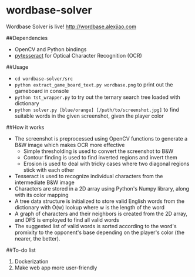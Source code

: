 # wordbase-solver

Wordbase Solver is live! http://wordbase.alexjiao.com

##Dependencies
* OpenCV and Python bindings 
* [pytesseract](https://github.com/madmaze/pytesseract) for Optical Character Recognition (OCR)

##Usage
* `cd wordbase-solver/src`
* `python extract_game_board_text.py wordbase.png` to print out the gameboard in console
* `python tst_wrapper.py` to try out the ternary search tree loaded with dictionary 
* `python solver.py [blue/orange] [/path/to/screenshot.jpg]` to find suitable words in the given screenshot, given the player color

##How it works
* The screenshot is preprocessed using OpenCV functions to generate a B&W image which makes OCR more effective
    * Simple thresholding is used to convert the screenshot to B&W
    * Contour finding is used to find inverted regions and invert them
    * Erosion is used to deal with tricky cases where two diagonal regions stick with each other
* Tesseract is used to recognize individual characters from the intermediate B&W image
* Characters are stored in a 2D array using Python's Numpy library, along with its color mapping
* A tree data structure is initialized to store valid English words from the dictionary with O(w) lookup where w is the length of the word
* A graph of characters and their neighbors is created from the 2D array, and DFS is employed to find all valid words
* The suggested list of valid words is sorted according to the word's promixity to the opponent's base depending on the player's color (the nearer, the better).

##To-do list
1. Dockerization
2. Make web app more user-friendly


